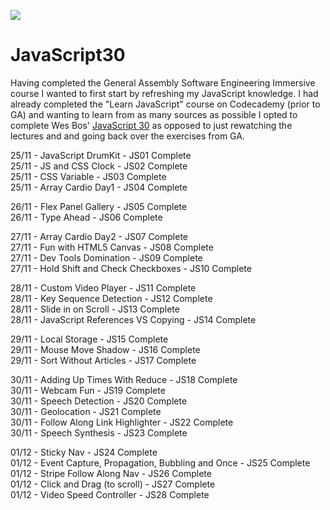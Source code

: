 ﻿![](https://javascript30.com/images/JS3-social-share.png)

# JavaScript30

Having completed the General Assembly Software Engineering Immersive course I wanted to first start by refreshing my JavaScript knowledge.
I had already completed the "Learn JavaScript" course on Codecademy (prior to GA) and wanting to learn from as many sources as possible I opted to complete Wes Bos' [JavaScript 30](https://javascript30.com/) as opposed to just rewatching the lectures and and going back over the exercises from GA.


25/11 - JavaScript DrumKit - JS01 Complete<br>
25/11 - JS and CSS Clock - JS02 Complete<br>
25/11 - CSS Variable - JS03 Complete<br>
25/11 - Array Cardio Day1 - JS04 Complete<br>

26/11 - Flex Panel Gallery - JS05 Complete<br>
26/11 - Type Ahead - JS06 Complete<br>

27/11 - Array Cardio Day2 - JS07 Complete<br>
27/11 - Fun with HTML5 Canvas - JS08 Complete<br>
27/11 - Dev Tools Domination - JS09 Complete<br>
27/11 - Hold Shift and Check Checkboxes - JS10 Complete<br>

28/11 - Custom Video Player - JS11 Complete<br>
28/11 - Key Sequence Detection - JS12 Complete<br>
28/11 - Slide in on Scroll - JS13 Complete<br>
28/11 - JavaScript References VS Copying - JS14 Complete<br>

29/11 - Local Storage - JS15 Complete<br>
29/11 - Mouse Move Shadow - JS16 Complete<br>
29/11 - Sort Without Articles - JS17 Complete<br>

30/11 - Adding Up Times With Reduce - JS18 Complete<br>
30/11 - Webcam Fun - JS19 Complete<br>
30/11 - Speech Detection - JS20 Complete<br>
30/11 - Geolocation - JS21 Complete<br>
30/11 - Follow Along Link Highlighter - JS22 Complete<br>
30/11 - Speech Synthesis - JS23 Complete<br>

01/12 - Sticky Nav - JS24 Complete<br>
01/12 - Event Capture, Propagation, Bubbling and Once - JS25 Complete<br>
01/12 - Stripe Follow Along Nav - JS26 Complete<br>
01/12 - Click and Drag (to scroll) - JS27 Complete<br>
01/12 - Video Speed Controller - JS28 Complete<br>




























